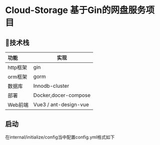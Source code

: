 # Cloud-Storage 基于Gin的网盘服务项目

## 🚀技术栈

| 功能     | 实现                    |
|:-------|-----------------------|
| http框架 | gin                   |
| orm框架  | gorm                  |
| 数据库    | Innodb-cluster        |
| 部署     | Docker,docer-compose  |
| Web前端  | Vue3 / ant-design-vue |

## 启动

在internal/initialize/config当中配置config.yml格式如下



